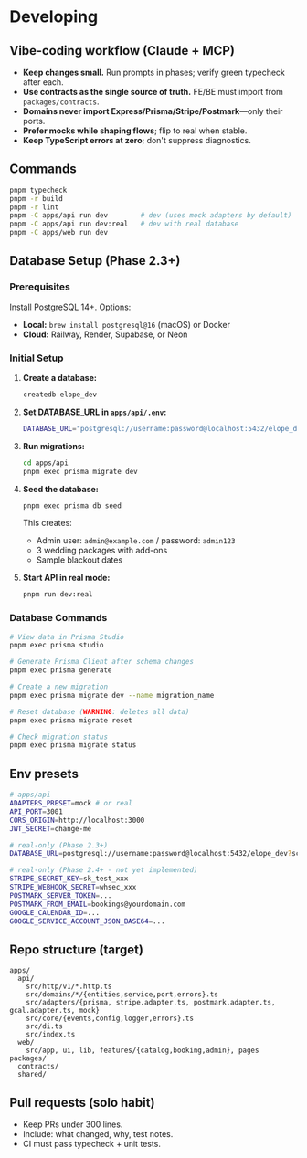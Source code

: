 # Developing

## Vibe‑coding workflow (Claude + MCP)

- **Keep changes small.** Run prompts in phases; verify green typecheck after each.
- **Use contracts as the single source of truth.** FE/BE must import from `packages/contracts`.
- **Domains never import Express/Prisma/Stripe/Postmark**—only their ports.
- **Prefer mocks while shaping flows**; flip to real when stable.
- **Keep TypeScript errors at zero**; don't suppress diagnostics.

## Commands

```bash
pnpm typecheck
pnpm -r build
pnpm -r lint
pnpm -C apps/api run dev        # dev (uses mock adapters by default)
pnpm -C apps/api run dev:real   # dev with real database
pnpm -C apps/web run dev
```

## Database Setup (Phase 2.3+)

### Prerequisites

Install PostgreSQL 14+. Options:
- **Local:** `brew install postgresql@16` (macOS) or Docker
- **Cloud:** Railway, Render, Supabase, or Neon

### Initial Setup

1. **Create a database:**
   ```bash
   createdb elope_dev
   ```

2. **Set DATABASE_URL in `apps/api/.env`:**
   ```bash
   DATABASE_URL="postgresql://username:password@localhost:5432/elope_dev?schema=public"
   ```

3. **Run migrations:**
   ```bash
   cd apps/api
   pnpm exec prisma migrate dev
   ```

4. **Seed the database:**
   ```bash
   pnpm exec prisma db seed
   ```
   This creates:
   - Admin user: `admin@example.com` / password: `admin123`
   - 3 wedding packages with add-ons
   - Sample blackout dates

5. **Start API in real mode:**
   ```bash
   pnpm run dev:real
   ```

### Database Commands

```bash
# View data in Prisma Studio
pnpm exec prisma studio

# Generate Prisma Client after schema changes
pnpm exec prisma generate

# Create a new migration
pnpm exec prisma migrate dev --name migration_name

# Reset database (WARNING: deletes all data)
pnpm exec prisma migrate reset

# Check migration status
pnpm exec prisma migrate status
```

## Env presets

```bash
# apps/api
ADAPTERS_PRESET=mock # or real
API_PORT=3001
CORS_ORIGIN=http://localhost:3000
JWT_SECRET=change-me

# real-only (Phase 2.3+)
DATABASE_URL=postgresql://username:password@localhost:5432/elope_dev?schema=public

# real-only (Phase 2.4+ - not yet implemented)
STRIPE_SECRET_KEY=sk_test_xxx
STRIPE_WEBHOOK_SECRET=whsec_xxx
POSTMARK_SERVER_TOKEN=...
POSTMARK_FROM_EMAIL=bookings@yourdomain.com
GOOGLE_CALENDAR_ID=...
GOOGLE_SERVICE_ACCOUNT_JSON_BASE64=...
```

## Repo structure (target)

```
apps/
  api/
    src/http/v1/*.http.ts
    src/domains/*/{entities,service,port,errors}.ts
    src/adapters/{prisma, stripe.adapter.ts, postmark.adapter.ts, gcal.adapter.ts, mock}
    src/core/{events,config,logger,errors}.ts
    src/di.ts
    src/index.ts
  web/
    src/app, ui, lib, features/{catalog,booking,admin}, pages
packages/
  contracts/
  shared/
```

## Pull requests (solo habit)

- Keep PRs under 300 lines.
- Include: what changed, why, test notes.
- CI must pass typecheck + unit tests.
